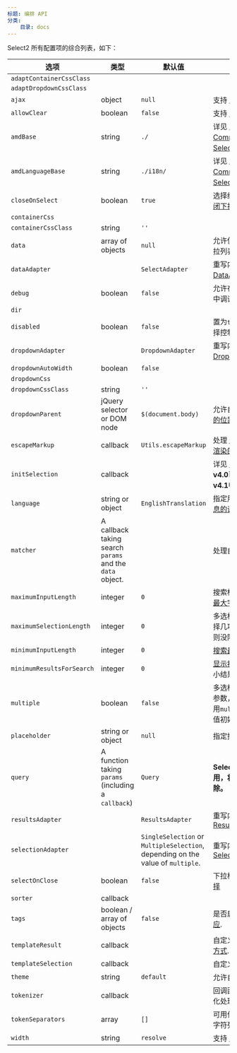 ```yaml
---
标题: 编排 API
分类:
    目录: docs
---
```


Select2 所有配置项的综合列表，如下：

| 选项 | 类型 | 默认值 | 描述 | 
| ------ | ---- | ------- | ----------- |
| `adaptContainerCssClass` | | | |
| `adaptDropdownCssClass` | | | |
| `ajax` | object | `null` | 支持 [Ajax 数据源](/data-sources/ajax)。 |
| `allowClear` | boolean | `false` | 支持 [选项清除 ](/selections#clearable-selections)。 |
| `amdBase` | string | `./` | 详见 [AMD 和 CommonJS 加载 Select2](/builds-and-modules#using-select2-with-amd-or-commonjs-loaders)。 |
| `amdLanguageBase` | string | `./i18n/` | 详见 [AMD 和 CommonJS 加载 Select2](/builds-and-modules#using-select2-with-amd-or-commonjs-loaders)。 |
| `closeOnSelect` | boolean | `true` | 选择结束后，[是否关闭下拉菜单 ](/dropdown#forcing-the-dropdown-to-remain-open-after-selection)。 |
| `containerCss` | | | |
| `containerCssClass` | string | `''` | |
| `data` | array of objects | `null` | 允许使用 [数组](/data-sources/arrays) 渲染下拉列表。 |
| `dataAdapter` | | `SelectAdapter` | 重写内置 [DataAdapter](/advanced/default-adapters/data)。 |
| `debug` | boolean | `false` | 允许在浏览器控制台中调试。 |
| `dir` | | |
| `disabled` | boolean | `false` | 置为`true`时，禁用选择控制。 |
| `dropdownAdapter` | | `DropdownAdapter` | 重写内置 [DropdownAdapter](/advanced/default-adapters/dropdown)。 |
| `dropdownAutoWidth` | boolean | `false` | |
| `dropdownCss` | | | |
| `dropdownCssClass` | string | `''` | |
| `dropdownParent` | jQuery selector or DOM node | `$(document.body)` | 允许自定义 [下拉菜单的位置](/dropdown#dropdown-placement)。 |
| `escapeMarkup` | callback | `Utils.escapeMarkup` | 处理 [通过自动以模板渲染的自定义转义](/dropdown#built-in-escaping). |
| `initSelection` | callback | |详见 [`initSelection`](/upgrading/migrating-from-35#removed-the-requirement-of-initselection).  **v4.0已弃用，将在v4.1中删除。** |
| `language` | string or object | `EnglishTranslation` | 指定用于 [Select2 消息的语言](/i18n#message-translations). |
| `matcher` | A callback taking search `params` and the `data` object. | | 处理自定义[搜索匹配](/searching#customizing-how-results-are-matched). |
| `maximumInputLength` | integer | `0` |搜索框中允许检索的 [最大字符数](/searching#maximum-search-term-length)。|
| `maximumSelectionLength` | integer | `0` | 多选框中最多允许选择几项，如果小于1，则没限制。
| `minimumInputLength` | integer | `0` | [搜索最小字符数](/searching#minimum-search-term-length) |
| `minimumResultsForSearch` | integer | `0` | [显示搜索框](/searching#limiting-display-of-the-search-box-to-large-result-sets)所需的最小结果集。|
| `multiple` | boolean | `false` | 多选框(pillbox)启用参数，Select2 自动用`multi` HTML 属性值初始化下拉项。 |
| `placeholder` | string or object | `null` | 指定控件[占位符](/placeholders).|
| `query` | A function taking `params` (including a `callback`) | `Query` | **Select2 v4.0已弃用，将在v4.1中删除。** |
| `resultsAdapter` | | `ResultsAdapter` | 重写内置 [ResultsAdapter](/advanced/default-adapters/results). |
| `selectionAdapter` | | `SingleSelection` or `MultipleSelection`, depending on the value of `multiple`. | 重写内置 [SelectionAdapter](/advanced/default-adapters/selection). |
| `selectOnClose` | boolean | `false` | 下拉框关闭时[自动选择 ](/dropdown#automatic-selection)|
| `sorter` | callback | | |
| `tags` | boolean / array of objects | `false` | 是否启用[自由文本响应](/tagging). |
| `templateResult` | callback | | 自定义[搜索结果渲染方式](/dropdown#templating). |
| `templateSelection` | callback | | 自定义[选项渲染方式](/selections#templating). |
| `theme` | string | `default` | 允许自定义 [主题](/appearance#themes). |
| `tokenizer` | callback | | 回调函数， 用于自动化处理 [自由文本标记](/tagging#automatic-tokenization-into-tags). |
| `tokenSeparators` | array | `[]` | 可用作令牌分隔符的字符列表. |
| `width` | string | `resolve` | 支持 [容器宽度自定义](/appearance#container-width). |
